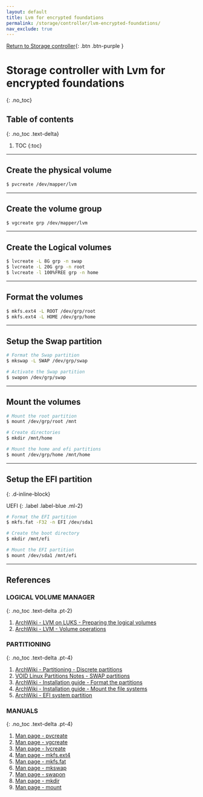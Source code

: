 ```yaml
---
layout: default
title: Lvm for encrypted foundations
permalink: /storage/controller/lvm-encrypted-foundations/
nav_exclude: true
---
```


[Return to Storage controller](/Andromeda/storage/controller/){: .btn .btn-purple }

# Storage controller with Lvm for encrypted foundations
{: .no_toc}

## Table of contents
{: .no_toc .text-delta}

1. TOC
{:toc}

---

## Create the physical volume

```bash
$ pvcreate /dev/mapper/lvm
```

---

## Create the volume group

```bash
$ vgcreate grp /dev/mapper/lvm
```

---

## Create the Logical volumes

```bash
$ lvcreate -L 8G grp -n swap
$ lvcreate -L 20G grp -n root
$ lvcreate -l 100%FREE grp -n home
```

---

## Format the volumes

```bash
$ mkfs.ext4 -L ROOT /dev/grp/root
$ mkfs.ext4 -L HOME /dev/grp/home
```

---

## Setup the Swap partition

```bash
# Format the Swap partition
$ mkswap -L SWAP /dev/grp/swap

# Activate the Swap partition
$ swapon /dev/grp/swap
```

---

## Mount the volumes

```bash
# Mount the root partition
$ mount /dev/grp/root /mnt

# Create directories
$ mkdir /mnt/home

# Mount the home and efi partitions
$ mount /dev/grp/home /mnt/home

```

---

## Setup the EFI partition
{: .d-inline-block}

UEFI
{: .label .label-blue .ml-2}

```bash
# Format the EFI partition
$ mkfs.fat -F32 -n EFI /dev/sda1

# Create the boot directory
$ mkdir /mnt/efi

# Mount the EFI partition
$ mount /dev/sda1 /mnt/efi
```

---

## References

### LOGICAL VOLUME MANAGER
{: .no_toc .text-delta .pt-2}

1. [ArchWiki - LVM on LUKS - Preparing the logical volumes](https://wiki.archlinux.org/index.php/Dm-crypt/Encrypting_an_entire_system#Preparing_the_logical_volumes)
1. [ArchWiki - LVM - Volume operations](https://wiki.archlinux.org/index.php/LVM#Volume_operations)

### PARTITIONING
{: .no_toc .text-delta .pt-4}

1. [ArchWiki - Partitioning - Discrete partitions](https://wiki.archlinux.org/index.php/Partitioning#Discrete_partitions)
1. [VOID Linux Partitions Notes - SWAP partitions](https://docs.voidlinux.org/installation/live-images/partitions.html#swap-partitions)
1. [ArchWiki - Installation guide - Format the partitions](https://wiki.archlinux.org/index.php/Installation_guide#Format_the_partitions)
1. [ArchWiki - Installation guide - Mount the file systems](https://wiki.archlinux.org/index.php/Installation_guide#Mount_the_file_systems)
1. [ArchWiki - EFI system partition](https://wiki.archlinux.org/index.php/EFI_system_partition)


### MANUALS
{: .no_toc .text-delta .pt-4}

1. [Man page - pvcreate](https://jlk.fjfi.cvut.cz/arch/manpages/man/core/lvm2/pvcreate.8.en)
1. [Man page - vgcreate](https://jlk.fjfi.cvut.cz/arch/manpages/man/core/lvm2/vgcreate.8.en)
1. [Man page - lvcreate](https://jlk.fjfi.cvut.cz/arch/manpages/man/core/lvm2/lvcreate.8.en)
1. [Man page - mkfs.ext4](https://jlk.fjfi.cvut.cz/arch/manpages/man/core/e2fsprogs/mkfs.ext4.8.en)
1. [Man page - mkfs.fat](https://jlk.fjfi.cvut.cz/arch/manpages/man/core/dosfstools/mkfs.fat.8.en)
1. [Man page - mkswap](https://jlk.fjfi.cvut.cz/arch/manpages/man/core/util-linux/mkswap.8.en)
1. [Man page - swapon](https://jlk.fjfi.cvut.cz/arch/manpages/man/core/man-pages/swapon.2.en)
1. [Man page - mkdir](https://jlk.fjfi.cvut.cz/arch/manpages/man/core/coreutils/mkdir.1.en)
1. [Man page - mount](https://jlk.fjfi.cvut.cz/arch/manpages/man/core/util-linux/mount.8.en)
